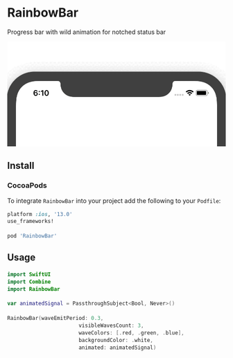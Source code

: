 # RainbowBar

Progress bar with wild animation for notched status bar

![gif demo](https://github.com/DistilleryTech/RainbowBar/blob/master/demo.gif)

## Install

### CocoaPods

To integrate `RainbowBar` into your project add the following to your `Podfile`:

```ruby
platform :ios, '13.0'
use_frameworks!

pod 'RainbowBar'
```

## Usage

```swift
import SwiftUI
import Combine
import RainbowBar

var animatedSignal = PassthroughSubject<Bool, Never>()

RainbowBar(waveEmitPeriod: 0.3,
                       visibleWavesCount: 3,
                       waveColors: [.red, .green, .blue],
                       backgroundColor: .white,
                       animated: animatedSignal)
```
